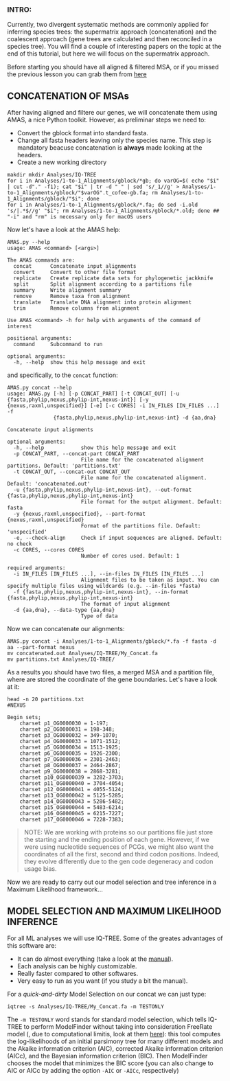 ### INTRO:

Currently, two divergent systematic methods are commonly applied for inferring species trees: the supermatrix approach (concatenation) and the coalescent approach (gene trees are calculated and then reconciled in a species tree). You will find a couple of interesting papers on the topic at the end of this tutorial, but here we will focus on the supermatrix approach.

Before starting you should have all aligned & filtered MSA, or if you missed the previous lesson you can grab them from [here](https://github.com/for-giobbe/phy/blob/master/2021/Analyses/Precomputed_1-to-1_Alignments.tar.gz)

## CONCATENATION OF MSAs

After having aligned and filtere our genes, we will concatenate them using AMAS, a nice Python toolkit. However, as preliminar steps we need to: 
  * Convert the gblock format into standard fasta. 
  * Change all fasta headers leaving only the species name. This step is mandatory beacuse concatenation is **always** made looking at the headers.
  * Create a new working directory

```
makdir mkdir Analyses/IQ-TREE
for i in Analyses/1-to-1_Alignments/gblock/*gb; do varOG=$( echo "$i" | cut -d"." -f1); cat "$i" | tr -d " " | sed 's/_1//g' > Analyses/1-to-1_Alignments/gblock/"$varOG".t_cofee-gb.fa; rm Analyses/1-to-1_Alignments/gblock/"$i"; done
for i in Analyses/1-to-1_Alignments/gblock/*.fa; do sed -i.old 's/|.*$//g' "$i"; rm Analyses/1-to-1_Alignments/gblock/*.old; done ## "-i" and "rm" is necessary only for macOS users
```

Now let's have a look at the AMAS help:

```
AMAS.py --help
usage: AMAS <command> [<args>]

The AMAS commands are:
  concat      Concatenate input alignments
  convert     Convert to other file format
  replicate   Create replicate data sets for phylogenetic jackknife
  split       Split alignment according to a partitions file
  summary     Write alignment summary
  remove      Remove taxa from alignment
  translate   Translate DNA alignment into protein alignment
  trim        Remove columns from alignment

Use AMAS <command> -h for help with arguments of the command of interest

positional arguments:
  command     Subcommand to run

optional arguments:
  -h, --help  show this help message and exit
```

and specifically, to the ```concat``` function:

```
AMAS.py concat --help
usage: AMAS.py [-h] [-p CONCAT_PART] [-t CONCAT_OUT] [-u {fasta,phylip,nexus,phylip-int,nexus-int}] [-y {nexus,raxml,unspecified}] [-e] [-c CORES] -i IN_FILES [IN_FILES ...] -f
               {fasta,phylip,nexus,phylip-int,nexus-int} -d {aa,dna}

Concatenate input alignments

optional arguments:
  -h, --help            show this help message and exit
  -p CONCAT_PART, --concat-part CONCAT_PART
                        File name for the concatenated alignment partitions. Default: 'partitions.txt'
  -t CONCAT_OUT, --concat-out CONCAT_OUT
                        File name for the concatenated alignment. Default: 'concatenated.out'
  -u {fasta,phylip,nexus,phylip-int,nexus-int}, --out-format {fasta,phylip,nexus,phylip-int,nexus-int}
                        File format for the output alignment. Default: fasta
  -y {nexus,raxml,unspecified}, --part-format {nexus,raxml,unspecified}
                        Format of the partitions file. Default: 'unspecified'
  -e, --check-align     Check if input sequences are aligned. Default: no check
  -c CORES, --cores CORES
                        Number of cores used. Default: 1

required arguments:
  -i IN_FILES [IN_FILES ...], --in-files IN_FILES [IN_FILES ...]
                        Alignment files to be taken as input. You can specify multiple files using wildcards (e.g. --in-files *fasta)
  -f {fasta,phylip,nexus,phylip-int,nexus-int}, --in-format {fasta,phylip,nexus,phylip-int,nexus-int}
                        The format of input alignment
  -d {aa,dna}, --data-type {aa,dna}
                        Type of data
```

Now we can concatenate our alignments:

```
AMAS.py concat -i Analyses/1-to-1_Alignments/gblock/*.fa -f fasta -d aa --part-format nexus
mv concatenated.out Analyses/IQ-TREE/My_Concat.fa
mv partitions.txt Analyses/IQ-TREE/
```

As a results you should have two files, a merged MSA and a partition file, where are stored the coordinate of the gene boundaries. Let's have a look at it:

```
head -n 20 partitions.txt 
#NEXUS

Begin sets;
	charset p1_OG0000030 = 1-197;
	charset p2_OG0000031 = 198-348;
	charset p3_OG0000032 = 349-1070;
	charset p4_OG0000033 = 1071-1512;
	charset p5_OG0000034 = 1513-1925;
	charset p6_OG0000035 = 1926-2300;
	charset p7_OG0000036 = 2301-2463;
	charset p8_OG0000037 = 2464-2867;
	charset p9_OG0000038 = 2868-3281;
	charset p10_OG0000039 = 3282-3703;
	charset p11_OG0000040 = 3704-4054;
	charset p12_OG0000041 = 4055-5124;
	charset p13_OG0000042 = 5125-5285;
	charset p14_OG0000043 = 5286-5482;
	charset p15_OG0000044 = 5483-6214;
	charset p16_OG0000045 = 6215-7227;
	charset p17_OG0000046 = 7228-7383;
```
>NOTE: We are working with proteins so our partitions file just store the starting and the ending position of each gene. However, if we were using nucleotide sequences of PCGs, we might also want the coordinates of all the first, second and third codon positions. Indeed, they evolve differently due to the gen code degeneracy and codon usage bias.

Now we are ready to carry out our model selection and tree inference in a Maximum Likelihood framework...

## MODEL SELECTION AND MAXIMUM LIKELIHOOD INFERENCE

For all ML analyses we will use IQ-TREE. Some of the greates advantages of this software are:

 * It can do almost everything (take a look at the [manual](http://www.iqtree.org/doc/)).
 * Each analysis can be highly customizable.
 * Really faster compared to other softwares.
 * Very easy to run as you want (if you study a bit the manual).

For a *quick-and-dirty* Model Selection on our concat we can just type:

```
iqtree -s Analyses/IQ-TREE/My_Concat.fa -m TESTONLY
```
The ```-m TESTONLY``` word stands for  standard model selection, which tells IQ-TREE to perform ModelFinder without taking into consideration FreeRate model (, due to computational limitis, look at them [here](https://www.nature.com/articles/nmeth.4285)): this tool computes the log-likelihoods of an initial parsimony tree for many different models and the Akaike information criterion (AIC), corrected Akaike information criterion (AICc), and the Bayesian information criterion (BIC). Then ModelFinder chooses the model that minimizes the BIC score (you can also change to AIC or AICc by adding the option ```-AIC``` or ```-AICc```, respectively)

